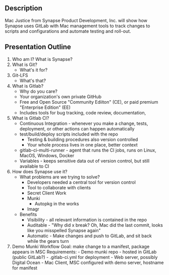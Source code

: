 ## Description
Mac Justice from Synapse Product Development, Inc. will show how Synapse uses GitLab with Mac management tools to track changes to scripts and configurations and automate testing and roll-out.

## Presentation Outline
1. Who am I? What is Synapse?
1. What is Git?
	- What's it for?
2. Git-LFS
	- What's that?
4. What is Gitlab?
	- Why do you care?
	- Your organization's own private GitHub
	- Free and Open Source "Community Ediiton" (CE), or paid premium "Enterprise Edition" (EE)
	- Includes tools for bug tracking, code review, documentation, 
5. What is Gitlab CI?
	- Continuous Integration - whenever you make a change, tests, deployment, or other actions can happen automatically
	- test/build/deploy scripts included with the repo
		- Testing & building procedures also version controlled
		- Your whole process lives in one place, better context
	- gitlab-ci-multi-runner - agent that runs the CI jobs, runs on Linux, MacOS, Windows, Docker
	- Variables - keeps sensitive data out of version control, but still available to CI
4. How does Synapse use it?
	- What problems are we trying to solve?
		- Developers needed a central tool for version control
		- Tool to collaborate with clients
		- Secret Client Work
		- Munki
			- Autopkg in the works
		- Imagr
	- Benefits
		- Visibility - all relevant information is contained in the repo
		- Auditable - "Why did x break? Oh, Mac did the last commit, looks like you misspelled Synapse again"
		- Automatic - Make changes and push to GitLab, and sit back while the gears turn
4. Demo Munki Workflow
	Goal: make change to a manifest, package appears in MSC
	Requirements:
		- Demo munki repo
			- hosted in GitLab (public GitLab?)
			- .gitlab-ci.yml for deployment
		- Web server, possibly Digital Ocean
		- Mac Client, MSC configured with demo server, hostname for manifest

